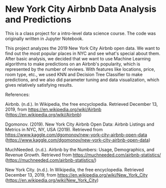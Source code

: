 # New York City Airbnb Data Analysis and Predictions

This is a class project for a intro-level data science course. The code was originally written in Jupyter Notebook.

This project analyzes the 2019 New York City Airbnb open data. We want to find out the most popular places in NYC and see what's special about them. After basic analysis, we decided that we want to use Machine Learning algorithms to make predictions on an Airbnb's popularity, which is represented by the number of reviews. With features like locations, price, room type, etc., we used KNN and Decision Tree Classifier to make predictions, and we also did parameter tuning and data visualization, which gives relatively satisfying results.


References:

Airbnb. (n.d.). In Wikipedia, the free encyclopedia. Retrieved December 13, 2019, from
https://en.wikipedia.org/wiki/Airbnb (https://en.wikipedia.org/wiki/Airbnb)

Dgomonov. (2019). New York City Airbnb Open Data: Airbnb Listings and Metrics in NYC, NY, USA (2019). Retrieved from https://www.kaggle.com/dgomonov/new-york-city-airbnb-open-data (https://www.kaggle.com/dgomonov/new-york-city-airbnb-open-data)

MuchNeeded. (n.d.). Airbnb by the Numbers: Usage, Demographics, and Revenue Growth. Retrieved from https://muchneeded.com/airbnb-statistics/ (https://muchneeded.com/airbnb-statistics/)

New York City. (n.d.). In Wikipedia, the free encyclopedia. Retrieved December 13, 2019, from
https://en.wikipedia.org/wiki/New_York_City (https://en.wikipedia.org/wiki/New_York_City)
